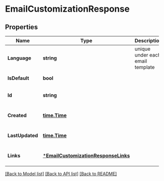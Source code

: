 # EmailCustomizationResponse

## Properties
Name | Type | Description | Notes
------------ | ------------- | ------------- | -------------
**Language** | **string** | unique under each email template | [default to null]
**IsDefault** | **bool** |  | [default to null]
**Id** | **string** |  | [optional] [default to null]
**Created** | [**time.Time**](time.Time.md) |  | [optional] [default to null]
**LastUpdated** | [**time.Time**](time.Time.md) |  | [optional] [default to null]
**Links** | [***EmailCustomizationResponseLinks**](EmailCustomizationResponse__links.md) |  | [optional] [default to null]

[[Back to Model list]](../README.md#documentation-for-models) [[Back to API list]](../README.md#documentation-for-api-endpoints) [[Back to README]](../README.md)

